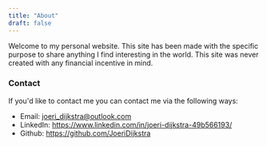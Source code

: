 ```yaml
---
title: "About"
draft: false
---
```


Welcome to my personal website. This site has been made with the specific purpose to share anything I find interesting in the world. This site was never created with any financial incentive in mind.

### Contact

If you'd like to contact me you can contact me via the following ways:

- Email: joeri_dijkstra@outlook.com
- LinkedIn: https://www.linkedin.com/in/joeri-dijkstra-49b566193/
- Github: https://github.com/JoeriDijkstra
